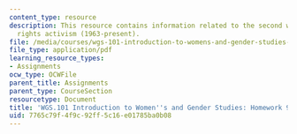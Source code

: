 ```yaml
---
content_type: resource
description: This resource contains information related to the second wave of women's
  rights activism (1963-present).
file: /media/courses/wgs-101-introduction-to-womens-and-gender-studies-fall-2014/7765c79f4f9c92ff5c16e01785ba0b08_MITWGS_101F14_Hwork9.pdf
file_type: application/pdf
learning_resource_types:
- Assignments
ocw_type: OCWFile
parent_title: Assignments
parent_type: CourseSection
resourcetype: Document
title: 'WGS.101 Introduction to Women''s and Gender Studies: Homework 9 Sisters'
uid: 7765c79f-4f9c-92ff-5c16-e01785ba0b08
---
```

